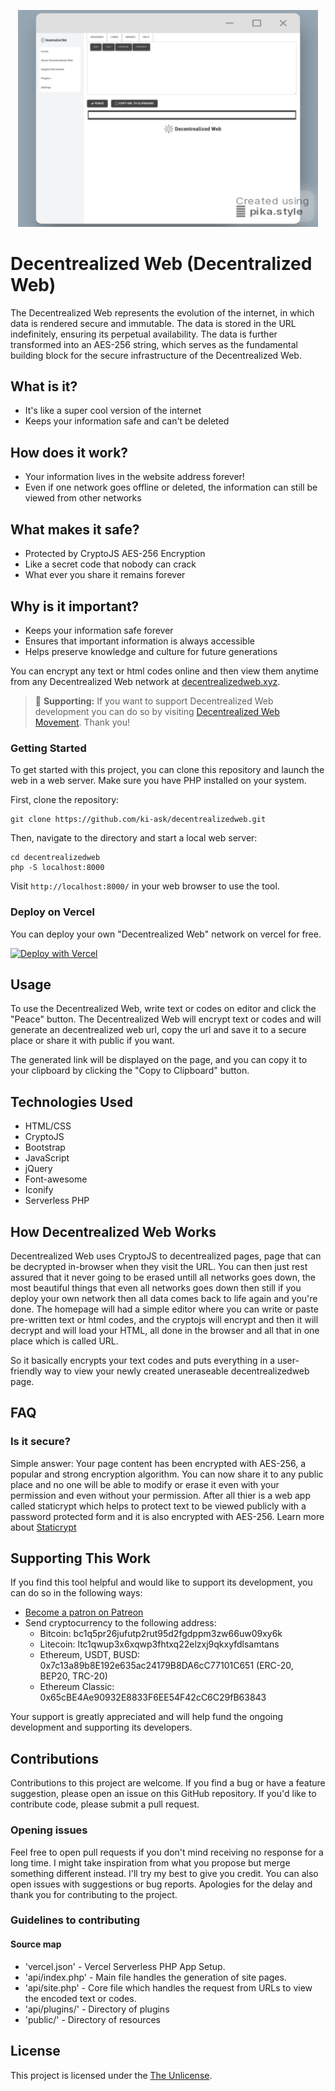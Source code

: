 <p align="center"><img src="/public/img/preview.png" alt="Decentrealized Web" width="480"/></p>

# Decentrealized Web (Decentralized Web)

The Decentrealized Web represents the evolution of the internet, in which data is rendered secure and immutable. The data is stored in the URL indefinitely, ensuring its perpetual availability. The data is further transformed into an AES-256 string, which serves as the fundamental building block for the secure infrastructure of the Decentrealized Web.

## What is it?
- It's like a super cool version of the internet
- Keeps your information safe and can't be deleted

## How does it work?
- Your information lives in the website address forever!
- Even if one network goes offline or deleted, the information can still be viewed from other networks

## What makes it safe?
- Protected by CryptoJS AES-256 Encryption
- Like a secret code that nobody can crack
- What ever you share it remains forever

## Why is it important?
- Keeps your information safe forever
- Ensures that important information is always accessible
- Helps preserve knowledge and culture for future generations

You can encrypt any text or html codes online and then view them anytime from any Decentrealized Web network at [decentrealizedweb.xyz](https://decentrealizedweb.xyz).

> 🌱 **Supporting:** If you want to support Decentrealized Web development you can do so by visiting [Decentrealized Web Movement](https://dub.sh/support-us). Thank you!
>
>

### Getting Started

To get started with this project, you can clone this repository and launch the web in a web server. Make sure you have PHP installed on your system.

First, clone the repository:

```
git clone https://github.com/ki-ask/decentrealizedweb.git
```

Then, navigate to the directory and start a local web server:

```
cd decentrealizedweb
php -S localhost:8000
```

Visit `http://localhost:8000/` in your web browser to use the tool.

### Deploy on Vercel

You can deploy your own "Decentrealized Web" network on vercel for free.

[![Deploy with Vercel](https://vercel.com/button)](https://vercel.com/import/project?template=https://github.com/ki-ask/decentrealizedweb)

## Usage

To use the Decentrealized Web, write text or codes on editor and click the "Peace" button. The Decentrealized Web will encrypt text or codes and will generate an decentrealized web url, copy the url and save it to a secure place or share it with public if you want.

The generated link will be displayed on the page, and you can copy it to your clipboard by clicking the "Copy to Clipboard" button.

## Technologies Used

- HTML/CSS
- CryptoJS
- Bootstrap
- JavaScript
- jQuery
- Font-awesome
- Iconify
- Serverless PHP

## How Decentrealized Web Works

Decentrealized Web uses CryptoJS to decentrealized pages, page that can be decrypted in-browser when they visit the URL. You can then just rest assured that it never going to be erased untill all networks goes down, the most beautiful things that even all networks goes down then still if you deploy your own network then all data comes back to life again and you're done. The homepage will had a simple editor where you can write or paste pre-written text or html codes, and the cryptojs will encrypt and then it will decrypt and will load your HTML, all done in the browser and all that in one place which is called URL.

So it basically encrypts your text codes and puts everything in a user-friendly way to view your newly created uneraseable decentrealizedweb page.

## FAQ

### Is it secure?

Simple answer: Your page content has been encrypted with AES-256, a popular and strong encryption algorithm. You can now share it to any public place and no one will be able to modify or erase it even with your permission and even without your permission. After all thier is a web app called staticrypt which helps to protect text to be viewed publicly with a password protected form and it is also encrypted with AES-256. Learn more about [Staticrypt](https://protect-page.decentrealizedweb.xyz/)

## Supporting This Work

If you find this tool helpful and would like to support its development, you can do so in the following ways:

- [Become a patron on Patreon](https://patreon.com/KiasK?utm_medium=clipboard_copy&utm_source=copyLink&utm_campaign=creatorshare_creator&utm_content=join_link)
- Send cryptocurrency to the following address:
  - Bitcoin: bc1q5pr26jufutp2rut95d2fgdppm3zw66uw09xy6k
  - Litecoin: ltc1qwup3x6xqwp3fhtxq22elzxj9qkxyfdlsamtans
  - Ethereum, USDT, BUSD: 0x7c13a89b8E192e635ac24179B8DA6cC77101C651 (ERC-20, BEP20, TRC-20)
  - Ethereum Classic: 0x65cBE4Ae90932E8833F6EE54F42cC6C29fB63843

Your support is greatly appreciated and will help fund the ongoing development and supporting its developers.

## Contributions

Contributions to this project are welcome. If you find a bug or have a feature suggestion, please open an issue on this GitHub repository. If you'd like to contribute code, please submit a pull request.

### Opening issues

Feel free to open pull requests if you don't mind receiving no response for a long time. I might take inspiration from what you propose but merge something different instead. I'll try my best to give you credit. You can also open issues with suggestions or bug reports. Apologies for the delay and thank you for contributing to the project.

### Guidelines to contributing

#### Source map

- 'vercel.json' - Vercel Serverless PHP App Setup.
- 'api/index.php' - Main file handles the generation of site pages.
- 'api/site.php' - Core file which handles the request from URLs to view the encoded text or codes.
- 'api/plugins/' - Directory of plugins
- 'public/' - Directory of resources

## License

This project is licensed under the [The Unlicense](https://unlicense.org/).
